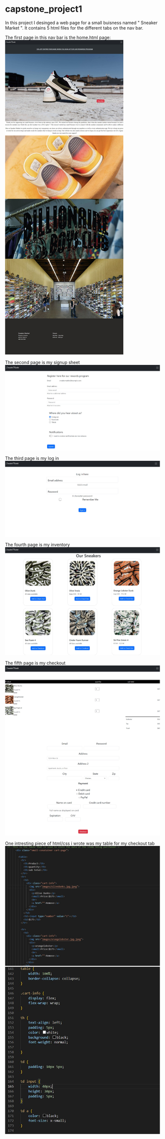 # capstone_project1
In this project I desinged a web page for a small buisness named " Sneaker Market ". It contains 5 html files for the different tabs on the nav bar. 

The first page in this nav bar is the home.html page: 
 ![Home.html](images/home.html.jpeg)

The second page is my signup sheet 
![aboutus.html](images/signup.jpeg)

The third page is my log in 
![services.html](images/login.jpeg)

The fourth page is my inventory 
![inventory.html](images/inventory.jpeg)

The fifth page is my checkout 
![checkout.html](images/checkout.jpeg)


One intresting piece of html/css i wrote was my table for my checkout tab 
![checkout.html](images/table%20html.JPG)
![checkout.html](images/tablecss.JPG)
